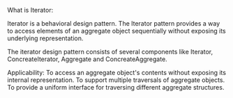 What is Iterator:

Iterator is a behavioral design pattern. The Iterator pattern provides a way to access elements of an aggregate object sequentially without exposing its underlying representation.

The iterator design pattern consists of several components like
Iterator, ConcreateIterator, Aggregate and ConcreateAggregate.

Applicability:
To access an aggregate object's contents without exposing its internal representation.
To support multiple traversals of aggregate objects.
To provide a uniform interface for traversing different aggregate structures.
